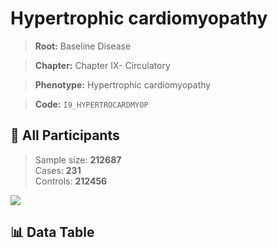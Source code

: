 # Hypertrophic cardiomyopathy

> **Root:** Baseline Disease  

> **Chapter:** Chapter IX- Circulatory  

> **Phenotype:** Hypertrophic cardiomyopathy  

> **Code:** `I9_HYPERTROCARDMYOP`

## 🧪 All Participants  
> Sample size: **212687**  
> Cases: **231**  
> Controls: **212456**
<img src="/Sensitive/Figures/ALL/Incidence/I9_HYPERTROCARDMYOP.png"/>

## 📊 Data Table
<CsvTableMRF src="/Sensitive/Data/ALL/Incidence/COX_I9_HYPERTROCARDMYOP.csv"/>

